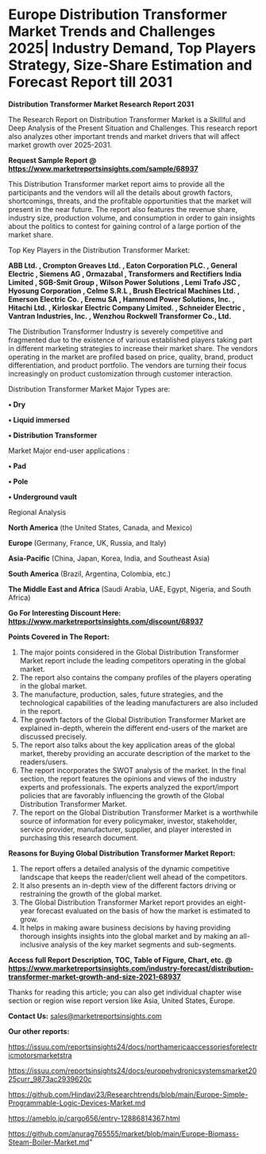 # Europe Distribution Transformer Market Trends and Challenges 2025| Industry Demand, Top Players Strategy, Size-Share Estimation and Forecast Report till 2031

<strong>Distribution Transformer Market Research Report 2031</strong>

The Research Report on Distribution Transformer Market is a Skillful and Deep Analysis of the Present Situation and Challenges. This research report also analyzes other important trends and market drivers that will affect market growth over 2025-2031.

<strong>Request Sample Report @ <a href=https://www.marketreportsinsights.com/sample/68937>https://www.marketreportsinsights.com/sample/68937</a></strong>

This Distribution Transformer market report aims to provide all the participants and the vendors will all the details about growth factors, shortcomings, threats, and the profitable opportunities that the market will present in the near future. The report also features the revenue share, industry size, production volume, and consumption in order to gain insights about the politics to contest for gaining control of a large portion of the market share.

Top Key Players in the Distribution Transformer Market:

<strong>ABB Ltd. , Crompton Greaves Ltd. , Eaton Corporation PLC. , General Electric , Siemens AG , Ormazabal , Transformers and Rectifiers India Limited , SGB-Smit Group , Wilson Power Solutions , Lemi Trafo JSC , Hyosung Corporation , Celme S.R.L , Brush Electrical Machines Ltd. , Emerson Electric Co. , Eremu SA , Hammond Power Solutions, Inc. , Hitachi Ltd. , Kirloskar Electric Company Limited. , Schneider Electric , Vantran Industries, Inc. , Wenzhou Rockwell Transformer Co., Ltd.</strong>

The Distribution Transformer Industry is severely competitive and fragmented due to the existence of various established players taking part in different marketing strategies to increase their market share. The vendors operating in the market are profiled based on price, quality, brand, product differentiation, and product portfolio. The vendors are turning their focus increasingly on product customization through customer interaction.

Distribution Transformer Market Major Types are:

<strong>• Dry

• Liquid immersed

• Distribution Transformer</strong>

Market Major end-user applications :

<strong>• Pad

• Pole

• Underground vault</strong>

Regional Analysis

</u><strong><b>North America</b></strong> (the United States, Canada, and Mexico)

<strong><b>Europe </b></strong>(Germany, France, UK, Russia, and Italy)

<strong><b>Asia-Pacific</b></strong> (China, Japan, Korea, India, and Southeast Asia)

<strong><b>South America</b></strong> (Brazil, Argentina, Colombia, etc.)

<strong><b>The Middle East and Africa</b></strong> (Saudi Arabia, UAE, Egypt, Nigeria, and South Africa)

<strong>Go For Interesting Discount Here: <a href=https://www.marketreportsinsights.com/discount/68937>https://www.marketreportsinsights.com/discount/68937</a></strong>

<strong>Points Covered in The Report:</strong>
<ol>
  <li>The major points considered in the Global Distribution Transformer Market report include the leading competitors operating in the global market.</li>
  <li>The report also contains the company profiles of the players operating in the global market.</li>
  <li>The manufacture, production, sales, future strategies, and the technological capabilities of the leading manufacturers are also included in the report.</li>
  <li>The growth factors of the Global Distribution Transformer Market are explained in-depth, wherein the different end-users of the market are discussed precisely.</li>
  <li>The report also talks about the key application areas of the global market, thereby providing an accurate description of the market to the readers/users.</li>
  <li>The report incorporates the SWOT analysis of the market. In the final section, the report features the opinions and views of the industry experts and professionals. The experts analyzed the export/import policies that are favorably influencing the growth of the Global Distribution Transformer Market.</li>
  <li>The report on the Global Distribution Transformer Market is a worthwhile source of information for every policymaker, investor, stakeholder, service provider, manufacturer, supplier, and player interested in purchasing this research document.</li>
</ol>
<strong>Reasons for Buying Global Distribution Transformer Market Report:</strong>

<ol>
  <li>The report offers a detailed analysis of the dynamic competitive landscape that keeps the reader/client well ahead of the competitors.</li>
  <li>It also presents an in-depth view of the different factors driving or restraining the growth of the global market.</li>
  <li>The Global Distribution Transformer Market report provides an eight-year forecast evaluated on the basis of how the market is estimated to grow.</li>
  <li>It helps in making aware business decisions by having providing thorough insights insights into the global market and by making an all-inclusive analysis of the key market segments and sub-segments.</li>
</ol>
<strong>Access full Report Description, TOC, Table of Figure, Chart, etc. @ <a href=https://www.marketreportsinsights.com/industry-forecast/distribution-transformer-market-growth-and-size-2021-68937>https://www.marketreportsinsights.com/industry-forecast/distribution-transformer-market-growth-and-size-2021-68937</a></strong>


Thanks for reading this article; you can also get individual chapter wise section or region wise report version like Asia, United States, Europe.

<strong>Contact Us:</strong>
sales@marketreportsinsights.com

<strong>Our other reports:</strong>

<a href=https://issuu.com/reportsinsights24/docs/northamericaaccessoriesforelectricmotorsmarketstra>https://issuu.com/reportsinsights24/docs/northamericaaccessoriesforelectricmotorsmarketstra</a>

<a href=https://issuu.com/reportsinsights24/docs/europehydronicsystemsmarket2025curr_9873ac2939620c>https://issuu.com/reportsinsights24/docs/europehydronicsystemsmarket2025curr_9873ac2939620c</a>

<a href=https://github.com/Hindavi23/Researchtrends/blob/main/Europe-Simple-Programmable-Logic-Devices-Market.md>https://github.com/Hindavi23/Researchtrends/blob/main/Europe-Simple-Programmable-Logic-Devices-Market.md</a>

<a href=https://ameblo.jp/cargo656/entry-12886814367.html>https://ameblo.jp/cargo656/entry-12886814367.html</a>

<a href=https://github.com/anurag765555/market/blob/main/Europe-Biomass-Steam-Boiler-Market.md>https://github.com/anurag765555/market/blob/main/Europe-Biomass-Steam-Boiler-Market.md</a>"
